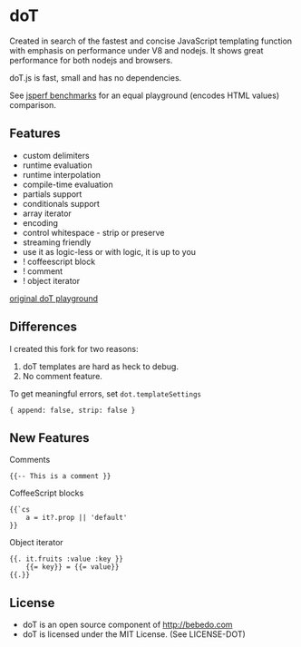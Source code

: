 # doT

Created in search of the fastest and concise JavaScript templating function with emphasis on performance under V8 and nodejs. It shows great performance for both nodejs and browsers.

doT.js is fast, small and has no dependencies.

See [jsperf benchmarks](http://jsperf.com/hadlebars-vs-hogan-vs-mustache/2)
for an equal playground (encodes HTML values) comparison.

## Features

* custom delimiters
* runtime evaluation
* runtime interpolation
* compile-time evaluation
* partials support
* conditionals support
* array iterator
* encoding
* control whitespace - strip or preserve
* streaming friendly
* use it as logic-less or with logic, it is up to you
* ! coffeescript block
* ! comment
* ! object iterator

[original doT playground](http://olado.github.com/doT)

## Differences

I created this fork for two reasons:

1. doT templates are hard as heck to debug.
2. No comment feature.

To get meaningful errors, set `dot.templateSettings`

    { append: false, strip: false }

## New Features

Comments

    {{-- This is a comment }}

CoffeeScript blocks

    {{`cs
        a = it?.prop || 'default'
    }}

Object iterator

    {{. it.fruits :value :key }}
        {{= key}} = {{= value}}
    {{.}}


## License
* doT is an open source component of http://bebedo.com
* doT is licensed under the MIT License. (See LICENSE-DOT)
